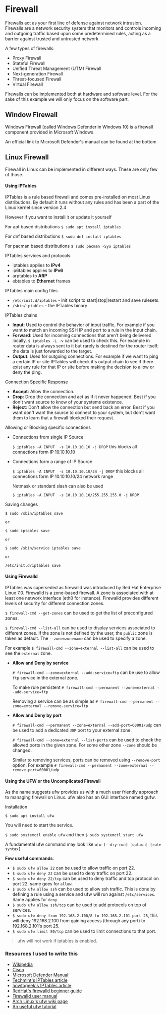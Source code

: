 # Firewall

Firewalls act as your first line of defense against network intrusion. Firewalls are a network security system that monitors and controls incoming and outgoing traffic based upon some predetermined rules, acting as a barrier against trusted and untrusted network.

A few types of firewalls:

  - Proxy Firewall
  - Stateful Firewall
  - Unified Threat Management (UTM) Firewall
  - Next-generation Firewall
  - Threat-focused Firewall
  - Virtual Firewall

Firewalls can be implemented both at hardware and software level. For the sake of this example we will only focus on the software part.

## Window Firewall

Windows Firewall (called Windows Defender in Windows 10) is a firewall component provided in Microsoft Windows.

An official link to Microsoft Defender's manual can be found at the bottom.

## Linux Firewall

Firewall in Linux can be implemented in different ways. These are only few of those.

#### Using IPTables

IPTables is a rule based firewall and comes pre-installed on most Linux distributions. By default it runs without any rules and has been a part of the Linux kernel since version 2.4

However if you want to install it or update it yourself

For apt based distributions
`$ sudo apt install iptables`

For dnf based distributions
`$ sudo dnf install iptables`

For pacman based distributions
`$ sudo pacman -Syu iptables`

IPTables services and protocols

  - iptables applies to **IPv4**
  - ip6tables applies to **IPv6**
  - arptables to **ARP**
  - ebtables to **Ethernet** frames

IPTables main config files

  - `/etc/init.d/iptables` - init script to start|stop|restart and save rulesets.
  - `/sbin/iptables` - the IPTables binary

IPTables chains
  
  - **Input**: Used to control the behavior of input traffic. For example if you want to match an incoming SSH IP and port to a rule in the input chain.
  - **Forward**: Used for incoming connections that aren't being delivered locally. `$ iptables -L -v` can be used to check this. For example in router data is always sent to it but rarely is destined for the router itself; the data is just forwarded to the target.
  - **Output**: Used for outgoing connections. For example if we want to ping a certain IP or site IPTables will check it's output chain to see if there exist any rule for that IP or site before making the decision to allow or deny the ping.

Connection Specific Response

  - **Accept**: Allow the connection.
  - **Drop**: Drop the connection and act as if it never happened. Best if you don't want source to know of your systems existence.
  - **Reject**: Don't allow the connection but send back an error. Best if you want don't want the source to connect to your system, but don't want them to learn that a firewall blocked their request.

Allowing or Blocking specific connections
  
  - Connections from single IP Source

    `$ iptables -A INPUT  -s 10.10.10.10 -j DROP` this blocks all connections form IP 10.10.10.10

  - Connections form a range of IP Source

    `$ iptables -A INPUT  -s 10.10.10.10/24 -j DROP` this blocks all connections form IP 10.10.10.10/24 network range

    Netmask or standard slash can also be used

    `$ iptables -A INPUT  -s 10.10.10.10/255.255.255.0 -j DROP`

Saving changes

```
$ sudo /sbin/iptables save

or

$ sudo iptables save

or

$ sudo /sbin/service iptables save

or

/etc/init.d/iptables save
```

#### Using Firewalld

IPTables was superseded as firewalld was introduced by Red Hat Enterprise Linux 7.0. Firewalld is a zone-based firewall. A zone is associated with at least one network interface (eth0 for instance). Firewalld provides different levels of security for different connection zones.

`$ firewall-cmd --get-zones` can be used to get the list of preconfigured zones.

`$ firewall-cmd --list-all` can be used to display services associated to different zones. If the zone is not defined by the user, the `public` zone is taken as default. The `--zone=zonename` can be used to specify a zone.

For example `$ firewall-cmd --zone=external --list-all` can be used to see the `external` zone.

* **Allow and Deny by service**

  `# firewall-cmd --zone=external --add-service=ftp` can be use to allow `ftp` service in the external zone.

  To make rule persistent `# firewall-cmd --permanent --zone=external --add-service=ftp`

  Removing a service can be as simple as `# firewall-cmd --permanent --zone=external --remove-service=ftp`

* **Allow and Deny by port**

  `# firewall-cmd --permanent --zone=external --add-port=60001/udp` can be used to add a dedicated `UDP` port to your external zone.

  `# firewall-cmd --zone=external --list-ports` can be used to check the allowed ports in the given zone. For some other zone `--zone` should be changed.

  Similar to removing services, ports can be removed using `--remove-port` option. For example `# firewall-cmd --permanent --zone=external --remove-port=60001/udp`

#### Using the UFW or the Uncomplicated Firewall

As the name suggests ufw provides us with a much user friendly approach to managing firewall on Linux. ufw also has an GUI interface named gufw.

Installation

`$ sudo apt install ufw`

You will need to start the service.

`$ sudo systemctl enable ufw` and then `$ sudo systemctl start ufw`

A fundamental ufw command may look like `ufw [--dry-run] [option] [rule syntax]`

**Few useful commands**:

  - `$ sudo ufw allow 22` can be used to allow traffic on port 22.
  - `$ sudo ufw deny 22` can be used to deny traffic on port 22.
  - `$ sudo ufw deny 22/tcp` can be used to deny traffic and tcp protocol on port 22, same goes for `allow`.
  - `$ sudo ufw allow ssh` can be used to allow ssh traffic. This is done by defining a rule using a service and ufw will run against `/etc/services`. Same applies for `deny`
  - `$ sudo ufw allow ssh/tcp` can be used to add protocols on top of services.
  - `$ sudo ufw deny from 192.168.2.100/8 to 192.168.2.101 port 25`, this will deny 192.168.2.100 from gaining access (through any port) to 192.168.2.101's port 25.
  - `$ sudo ufw limit 80/tcp` can be used to limit connections to that port.

> ufw will not work if iptables is enabled.


### Resources I used to write this

- [Wikipedia](https://en.wikipedia.org/wiki/Firewall_(computing))
- [Cisco](https://www.cisco.com/c/en/us/products/security/firewalls/what-is-a-firewall.html)
- [Microsoft Defender Manual](https://support.microsoft.com/en-in/help/4028544/windows-10-turn-microsoft-defender-firewall-on-or-off)
- [Techmint's IPTables article](https://www.tecmint.com/basic-guide-on-iptables-linux-firewall-tips-commands/)
- [howtogeek's IPTables article](https://www.howtogeek.com/177621/the-beginners-guide-to-iptables-the-linux-firewall/)
- [RedHat's firewalld beginner guide](https://www.redhat.com/sysadmin/beginners-guide-firewalld)
- [Firewalld user manual](https://firewalld.org/documentation/man-pages/firewall-cmd.html)
- [Arch Linux's ufw wiki page](https://wiki.archlinux.org/index.php/Uncomplicated_Firewall)
- [An useful ufw tutorial](https://www.linux.com/training-tutorials/introduction-uncomplicated-firewall-ufw/)
